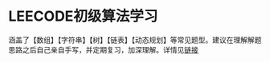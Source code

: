 # LEECODE初级算法学习

涵盖了【数组】【字符串】【树】【链表】【动态规划】等常见题型。建议在理解解题思路之后自己亲自手写，并定期复习，加深理解。详情见[链接](https://leetcode-cn.com/leetbook/detail/top-interview-questions-easy/)